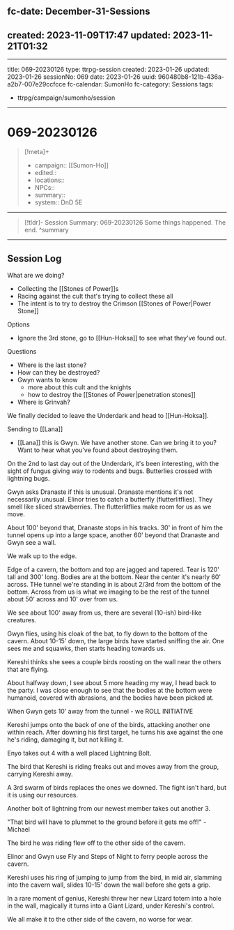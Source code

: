 fc-date: December-31-Sessions
---
created: 2023-11-09T17:47
updated: 2023-11-21T01:32
---


---
title: 069-20230126
type: ttrpg-session
created: 2023-01-26
updated: 2023-01-26
sessionNo: 069
date: 2023-01-26
uuid: 960480b8-121b-436a-a2b7-007e29ccfcce
fc-calendar: SumonHo
fc-category: Sessions
tags:
  - ttrpg/campaign/sumonho/session
---

# 069-20230126

> [!meta]+
>
> - campaign:: [[Sumon-Ho]]
> - edited::
> - locations::
> - NPCs::
> - summary::
> - system:: DnD 5E
---

> [!tldr]- Session Summary: 069-20230126
> Some things happened. The end.
> ^summary

---

## Session Log


What are we doing?
- Collecting the [[Stones of Power]]s
- Racing against the cult that's trying to collect these all
- The intent is to try to destroy the Crimson [[Stones of Power|Power Stone]]

Options

- Ignore the 3rd stone, go to [[Hun-Hoksa]] to see what they've found out.

Questions
- Where is the last stone?
- How can they be destroyed?
- Gwyn wants to know 
    - more about this cult and the knights
    - how to destroy the [[Stones of Power|penetration stones]]
- Where is Grinvah?

We finally decided to leave the Underdark and head to [[Hun-Hoksa]]. 

Sending to [[Lana]]
- [[Lana]] this is Gwyn. We have another stone. Can we bring it to you? Want to hear what you've found about destroying them.

On the 2nd to last day out of the Underdark, it's been interesting, with the sight of fungus giving way to rodents and bugs. Butterlies crossed with lightning bugs. 

Gwyn asks Dranaste if this is unusual. Dranaste mentions it's not necessarily unusual. Elinor tries to catch a butterfly (flutterlitflies). They smell like sliced strawberries. The flutterlitflies make room for us as we move.

About 100' beyond that, Dranaste stops in his tracks. 30' in front of him the tunnel opens up into a large space, another 60' beyond that Dranaste and Gwyn see a wall.

We walk up to the edge.

Edge of a cavern, the bottom and top are jagged and tapered. Tear is 120' tall and 300' long. Bodies are at the bottom. Near the center it's nearly 60' across. THe tunnel we're standing in is about 2/3rd from the bottom of the bottom. Across from us is what we imaging to be the rest of the tunnel about 50' across and 10' over from us.

We see about 100' away from us, there are several (10-ish) bird-like creatures.

Gwyn flies, using his cloak of the bat, to fly down to the bottom of the cavern. About 10-15' down, the large birds have started sniffing the air. One sees me and squawks, then starts heading towards us.

Kereshi thinks she sees a couple birds roosting on the wall near the others that are flying.

About halfway down, I see about 5 more heading my way, I head back to the party. I was close enough to see that the bodies at the bottom were humanoid, covered with abrasions, and the bodies have been picked at.

When Gwyn gets 10' away from the tunnel - we ROLL INITIATIVE

Kereshi jumps onto the back of one of the birds, attacking another one within reach. After downing his first target, he turns his axe against the one he's riding, damaging it, but not killing it.

Enyo takes out 4 with a well placed Lightning Bolt.

The bird that Kereshi is riding freaks out and moves away from the group, carrying Kereshi away.

A 3rd swarm of birds replaces the ones we downed. The fight isn't hard, but it is using our resources.

Another bolt of lightning from our newest member takes out another 3.

"That bird will have to plummet to the ground before it gets me off!" - Michael

The bird he was riding flew off to the other side of the cavern. 

Elinor and Gwyn use Fly and Steps of Night to ferry people across the cavern.

Kereshi uses his ring of jumping to jump from the bird, in mid air, slamming into the cavern wall, slides 10-15' down the wall before she gets a grip.

In a rare moment of genius, Kereshi threw her new Lizard totem into a hole in the wall, magically it turns into a Giant Lizard, under Kereshi's control.

We all make it to the other side of the cavern, no worse for wear.
